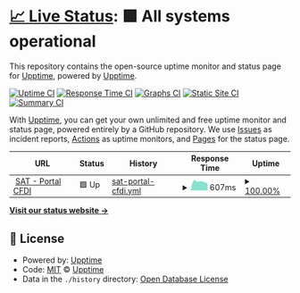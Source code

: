 # [📈 Live Status](https://demo.upptime.js.org): <!--live status--> **🟩 All systems operational**

This repository contains the open-source uptime monitor and status page for [Upptime](https://upptime.js.org), powered by [Upptime](https://github.com/upptime/upptime).

[![Uptime CI](https://github.com/batnieluyo/sat-monitor/workflows/Uptime%20CI/badge.svg)](https://github.com/batnieluyo/sat-monitor/actions?query=workflow%3A%22Uptime+CI%22)
[![Response Time CI](https://github.com/batnieluyo/sat-monitor/workflows/Response%20Time%20CI/badge.svg)](https://github.com/batnieluyo/sat-monitor/actions?query=workflow%3A%22Response+Time+CI%22)
[![Graphs CI](https://github.com/batnieluyo/sat-monitor/workflows/Graphs%20CI/badge.svg)](https://github.com/batnieluyo/sat-monitor/actions?query=workflow%3A%22Graphs+CI%22)
[![Static Site CI](https://github.com/batnieluyo/sat-monitor/workflows/Static%20Site%20CI/badge.svg)](https://github.com/batnieluyo/sat-monitor/actions?query=workflow%3A%22Static+Site+CI%22)
[![Summary CI](https://github.com/batnieluyo/sat-monitor/workflows/Summary%20CI/badge.svg)](https://github.com/batnieluyo/sat-monitor/actions?query=workflow%3A%22Summary+CI%22)

With [Upptime](https://upptime.js.org), you can get your own unlimited and free uptime monitor and status page, powered entirely by a GitHub repository. We use [Issues](https://github.com/upptime/upptime/issues) as incident reports, [Actions](https://github.com/batnieluyo/sat-monitor/actions) as uptime monitors, and [Pages](https://demo.upptime.js.org) for the status page.

<!--start: status pages-->
<!-- This summary is generated by Upptime (https://github.com/upptime/upptime) -->
<!-- Do not edit this manually, your changes will be overwritten -->
<!-- prettier-ignore -->
| URL | Status | History | Response Time | Uptime |
| --- | ------ | ------- | ------------- | ------ |
| <img alt="" src="https://icons.duckduckgo.com/ip3/portalcfdi.facturaelectronica.sat.gob.mx.ico" height="13"> [SAT - Portal CFDI](https://portalcfdi.facturaelectronica.sat.gob.mx) | 🟩 Up | [sat-portal-cfdi.yml](https://github.com/batnieluyo/sat-monitor/commits/HEAD/history/sat-portal-cfdi.yml) | <details><summary><img alt="Response time graph" src="./graphs/sat-portal-cfdi/response-time-week.png" height="20"> 607ms</summary><br><a href="https://batnieluyo.github.io/sat-monitor/history/sat-portal-cfdi"><img alt="Response time 838" src="https://img.shields.io/endpoint?url=https%3A%2F%2Fraw.githubusercontent.com%2Fbatnieluyo%2Fsat-monitor%2FHEAD%2Fapi%2Fsat-portal-cfdi%2Fresponse-time.json"></a><br><a href="https://batnieluyo.github.io/sat-monitor/history/sat-portal-cfdi"><img alt="24-hour response time 502" src="https://img.shields.io/endpoint?url=https%3A%2F%2Fraw.githubusercontent.com%2Fbatnieluyo%2Fsat-monitor%2FHEAD%2Fapi%2Fsat-portal-cfdi%2Fresponse-time-day.json"></a><br><a href="https://batnieluyo.github.io/sat-monitor/history/sat-portal-cfdi"><img alt="7-day response time 607" src="https://img.shields.io/endpoint?url=https%3A%2F%2Fraw.githubusercontent.com%2Fbatnieluyo%2Fsat-monitor%2FHEAD%2Fapi%2Fsat-portal-cfdi%2Fresponse-time-week.json"></a><br><a href="https://batnieluyo.github.io/sat-monitor/history/sat-portal-cfdi"><img alt="30-day response time 641" src="https://img.shields.io/endpoint?url=https%3A%2F%2Fraw.githubusercontent.com%2Fbatnieluyo%2Fsat-monitor%2FHEAD%2Fapi%2Fsat-portal-cfdi%2Fresponse-time-month.json"></a><br><a href="https://batnieluyo.github.io/sat-monitor/history/sat-portal-cfdi"><img alt="1-year response time 728" src="https://img.shields.io/endpoint?url=https%3A%2F%2Fraw.githubusercontent.com%2Fbatnieluyo%2Fsat-monitor%2FHEAD%2Fapi%2Fsat-portal-cfdi%2Fresponse-time-year.json"></a></details> | <details><summary><a href="https://batnieluyo.github.io/sat-monitor/history/sat-portal-cfdi">100.00%</a></summary><a href="https://batnieluyo.github.io/sat-monitor/history/sat-portal-cfdi"><img alt="All-time uptime 99.78%" src="https://img.shields.io/endpoint?url=https%3A%2F%2Fraw.githubusercontent.com%2Fbatnieluyo%2Fsat-monitor%2FHEAD%2Fapi%2Fsat-portal-cfdi%2Fuptime.json"></a><br><a href="https://batnieluyo.github.io/sat-monitor/history/sat-portal-cfdi"><img alt="24-hour uptime 100.00%" src="https://img.shields.io/endpoint?url=https%3A%2F%2Fraw.githubusercontent.com%2Fbatnieluyo%2Fsat-monitor%2FHEAD%2Fapi%2Fsat-portal-cfdi%2Fuptime-day.json"></a><br><a href="https://batnieluyo.github.io/sat-monitor/history/sat-portal-cfdi"><img alt="7-day uptime 100.00%" src="https://img.shields.io/endpoint?url=https%3A%2F%2Fraw.githubusercontent.com%2Fbatnieluyo%2Fsat-monitor%2FHEAD%2Fapi%2Fsat-portal-cfdi%2Fuptime-week.json"></a><br><a href="https://batnieluyo.github.io/sat-monitor/history/sat-portal-cfdi"><img alt="30-day uptime 99.95%" src="https://img.shields.io/endpoint?url=https%3A%2F%2Fraw.githubusercontent.com%2Fbatnieluyo%2Fsat-monitor%2FHEAD%2Fapi%2Fsat-portal-cfdi%2Fuptime-month.json"></a><br><a href="https://batnieluyo.github.io/sat-monitor/history/sat-portal-cfdi"><img alt="1-year uptime 99.76%" src="https://img.shields.io/endpoint?url=https%3A%2F%2Fraw.githubusercontent.com%2Fbatnieluyo%2Fsat-monitor%2FHEAD%2Fapi%2Fsat-portal-cfdi%2Fuptime-year.json"></a></details>

<!--end: status pages-->

[**Visit our status website →**](https://demo.upptime.js.org)

## 📄 License

- Powered by: [Upptime](https://github.com/upptime/upptime)
- Code: [MIT](./LICENSE) © [Upptime](https://upptime.js.org)
- Data in the `./history` directory: [Open Database License](https://opendatacommons.org/licenses/odbl/1-0/)
